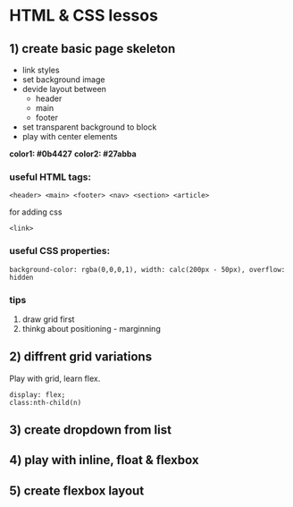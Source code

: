 # HTML & CSS lessos

## 1) create basic page skeleton
- link styles
- set background image
- devide layout between
  - header
  - main
  - footer
- set transparent background to block
- play with center elements

**color1: #0b4427**
**color2: #27abba**

### useful HTML tags:
```
<header> <main> <footer> <nav> <section> <article>
```
for adding css
```
<link>
```

### useful CSS properties:
```
background-color: rgba(0,0,0,1), width: calc(200px - 50px), overflow: hidden
```

### tips
1) draw grid first
2) thinkg about positioning - marginning

## 2) diffrent grid variations

Play with grid, learn flex.

```
display: flex;
class:nth-child(n)
```

## 3) create dropdown from list

## 4) play with inline, float & flexbox

## 5) create flexbox layout
